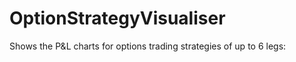 # OptionStrategyVisualiser
Shows the P&amp;L charts for options trading strategies of up to 6 legs:
